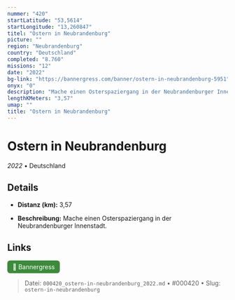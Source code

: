 ```yaml
---
nummer: "420"
startLatitude: "53,5614"
startLongitude: "13,260847"
titel: "Ostern in Neubrandenburg"
picture: ""
region: "Neubrandenburg"
country: "Deutschland"
completed: "8.760"
missions: "12"
date: "2022"
bg-link: "https://bannergress.com/banner/ostern-in-neubrandenburg-5951"
onyx: "0"
description: "Mache einen Osterspaziergang in der Neubrandenburger Innenstadt."
lengthKMeters: "3,57"
umap: ""
title: "Ostern in Neubrandenburg"
---
```

# Ostern in Neubrandenburg

*2022* • Deutschland



## Details
- **Distanz (km):** 3,57



- **Beschreibung:** Mache einen Osterspaziergang in der Neubrandenburger Innenstadt.


## Links
<div style="margin-top: 0.5em;">
<a href="https://bannergress.com/banner/ostern-in-neubrandenburg-5951" target="_blank" style="display:inline-block;margin-right:8px;padding:6px 12px;background-color:#3c8b3c;color:white;text-decoration:none;border-radius:6px;">🔗 Bannergress</a>

</div>


> Datei: `000420_ostern-in-neubrandenburg_2022.md` • #000420 • Slug: `ostern-in-neubrandenburg`
